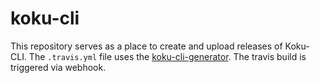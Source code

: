# koku-cli

This repository serves as a place to create and upload releases of Koku-CLI. The `.travis.yml` file uses the [koku-cli-generator](https://github.com/project-koku/koku-cli-generator/). The travis build is triggered via webhook.
